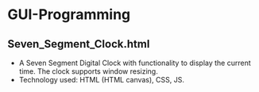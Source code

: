 # GUI-Programming
## Seven_Segment_Clock.html
- A Seven Segment Digital Clock with functionality to display the current time. The clock supports window resizing.
- Technology used: HTML (HTML canvas), CSS, JS.
  
